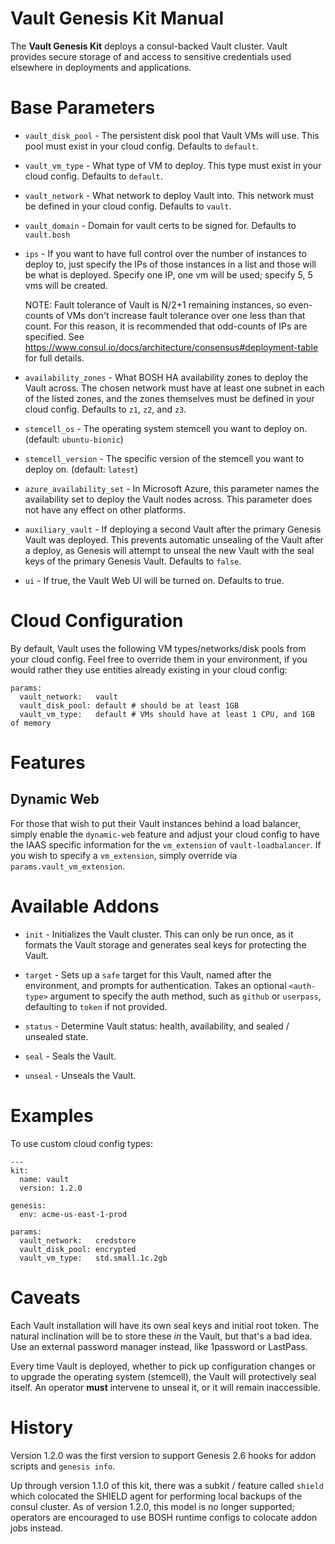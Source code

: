# Vault Genesis Kit Manual

The **Vault Genesis Kit** deploys a consul-backed Vault cluster.
Vault provides secure storage of and access to sensitive
credentials used elsewhere in deployments and applications.

# Base Parameters

- `vault_disk_pool` - The persistent disk pool that Vault VMs will
  use.  This pool must exist in your cloud config.  Defaults to
  `default`.

- `vault_vm_type` - What type of VM to deploy.  This type must
  exist in your cloud config.  Defaults to `default`.

- `vault_network` - What network to deploy Vault into.  This
  network must be defined in your cloud config.  Defaults to
  `vault`.

- `vault_domain` - Domain for vault certs to be signed for. Defaults to `vault.bosh`

- `ips` - If you want to have full control over the number of instances to
  deploy to, just specify the IPs of those instances in a list and those will
  be what is deployed.  Specify one IP, one vm will be used; specify 5, 5 vms
  will be created.

  NOTE:  Fault tolerance of Vault is N/2+1 remaining instances, so even-counts
  of VMs don't increase fault tolerance over one less than that count.  For
  this reason, it is recommended that odd-counts of IPs are specified.  See
  https://www.consul.io/docs/architecture/consensus#deployment-table for full
  details.

- `availability_zones` - What BOSH HA availability zones to deploy
  the Vault across.  The chosen network must have at least one
  subnet in each of the listed zones, and the zones themselves
  must be defined in your cloud config.  Defaults to `z1`, `z2`,
  and `z3`.

- `stemcell_os` - The operating system stemcell you want to deploy
  on. (default: `ubuntu-bionic`)

- `stemcell_version` - The specific version of the stemcell you want
  to deploy on. (default: `latest`)

- `azure_availability_set` - In Microsoft Azure, this parameter
  names the availability set to deploy the Vault nodes across.
  This parameter does not have any effect on other platforms.

- `auxiliary_vault` - If deploying a second Vault after the
  primary Genesis Vault was deployed. This prevents automatic
  unsealing of the Vault after a deploy, as Genesis will attempt
  to unseal the new Vault with the seal keys of the primary
  Genesis Vault. Defaults to `false`.

- `ui` - If true, the Vault Web UI will be turned on. Defaults to true.

# Cloud Configuration

By default, Vault uses the following VM types/networks/disk pools from your
cloud config. Feel free to override them in your environment, if you would
rather they use entities already existing in your cloud config:

```
params:
  vault_network:   vault
  vault_disk_pool: default # should be at least 1GB
  vault_vm_type:   default # VMs should have at least 1 CPU, and 1GB of memory
```

# Features

## Dynamic Web

For those that wish to put their Vault instances behind a load balancer, simply
enable the `dynamic-web` feature and adjust your cloud config to have the IAAS
specific information for the `vm_extension` of `vault-loadbalancer`. If you
wish to specify a `vm_extension`, simply override via `params.vault_vm_extension`.

# Available Addons

- `init` - Initializes the Vault cluster.  This can only be run once, as it
  formats the Vault storage and generates seal keys for protecting the Vault.

- `target` - Sets up a `safe` target for this Vault, named after the
  environment, and prompts for authentication.  Takes an optional
  `<auth-type>` argument to specify the auth method, such as `github` or
  `userpass`, defaulting to `token` if not provided.

- `status` - Determine Vault status: health, availability, and sealed /
  unsealed state.

- `seal` - Seals the Vault.

- `unseal` - Unseals the Vault.

# Examples

To use custom cloud config types:

```
---
kit:
  name: vault
  version: 1.2.0

genesis:
  env: acme-us-east-1-prod

params:
  vault_network:   credstore
  vault_disk_pool: encrypted
  vault_vm_type:   std.small.1c.2gb
```

# Caveats

Each Vault installation will have its own seal keys and initial
root token.  The natural inclination will be to store these _in_
the Vault, but that's a bad idea.  Use an external password
manager instead, like 1password or LastPass.

Every time Vault is deployed, whether to pick up configuration
changes or to upgrade the operating system (stemcell), the Vault
will protectively seal itself.  An operator **must** intervene to
unseal it, or it will remain inaccessible.

# History

Version 1.2.0 was the first version to support Genesis 2.6 hooks
for addon scripts and `genesis info`.

Up through version 1.1.0 of this kit, there was a subkit / feature
called `shield` which colocated the SHIELD agent for performing
local backups of the consul cluster.  As of version 1.2.0, this
model is no longer supported; operators are encouraged to use BOSH
runtime configs to colocate addon jobs instead.
